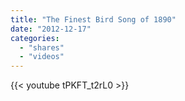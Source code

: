 ```yaml
---
title: "The Finest Bird Song of 1890"
date: "2012-12-17"
categories:
  - "shares"
  - "videos"
---
```


{{< youtube tPKFT_t2rL0 >}}
